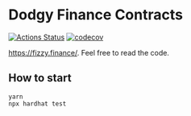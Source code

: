 # Dodgy Finance Contracts

[![Actions Status](https://github.com/fizzyswap/factory/workflows/CI/badge.svg)](https://github.com/fizzyswap/factory/actions)
[![codecov](https://codecov.io/gh/fizzyswap/factory/branch/master/graph/badge.svg?token=QBQFDM297V)](https://codecov.io/gh/fizzyswap/factory)

https://fizzy.finance/. Feel free to read the code.

## How to start
```
yarn
npx hardhat test
```
